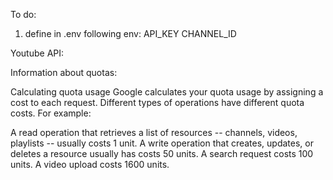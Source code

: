 To do: 
1) define in .env following env:  API_KEY CHANNEL_ID




Youtube API: 

Information about quotas: 

Calculating quota usage
Google calculates your quota usage by assigning a cost to each request. Different types of operations have different quota costs. For example:

A read operation that retrieves a list of resources -- channels, videos, playlists -- usually costs 1 unit.
A write operation that creates, updates, or deletes a resource usually has costs 50 units.
A search request costs 100 units.
A video upload costs 1600 units.